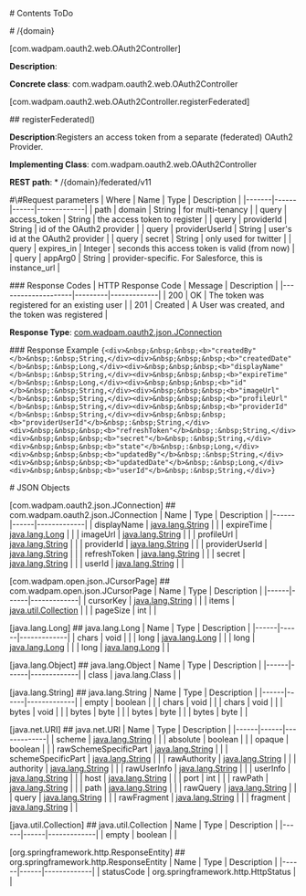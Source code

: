 <!-- Table of Contents ---------------------------------------------------->
\# Contents
ToDo

<!-- Resource: /person ---------------------------------------------------->
\# /{domain}

[com.wadpam.oauth2.web.OAuth2Controller]

**Description**: 

**Concrete class**: com.wadpam.oauth2.web.OAuth2Controller

<!-- Method: findByName() ---------------------------------------------------->		
[com.wadpam.oauth2.web.OAuth2Controller.registerFederated]

\#\# registerFederated()

**Description**:Registers an access token from a separate (federated) OAuth2 Provider.

**Implementing Class**: com.wadpam.oauth2.web.OAuth2Controller

**REST path**: * 
    /{domain}/federated/v11

\#\\#Request parameters
| Where | Name | Type | Description |
|-------|------|------|-------------|
| path | domain | String | for multi-tenancy |
| query | access_token | String | the access token to register |
| query | providerId | String | id of the OAuth2 provider |
| query | providerUserId | String | user's id at the OAuth2 provider |
| query | secret | String | only used for twitter |
| query | expires_in | Integer | seconds this access token is valid (from now) |
| query | appArg0 | String | provider-specific. For Salesforce, this is instance_url |

\#\#\# Response Codes
| HTTP Response Code | Message | Description |
|--------------------|---------|-------------|
   | 200 | OK | The token was registered for an existing user |
   | 201 | Created | A User was created, and the token was registered |

**Response Type**: <a href="api.html#com.wadpam.oauth2.json.JConnection" class="link">com.wadpam.oauth2.json.JConnection</a>

\#\#\# Response Example
` {<div>&nbsp;&nbsp;&nbsp;<b>"createdBy"</b>&nbsp;:&nbsp;String,</div><div>&nbsp;&nbsp;&nbsp;<b>"createdDate"</b>&nbsp;:&nbsp;Long,</div><div>&nbsp;&nbsp;&nbsp;<b>"displayName"</b>&nbsp;:&nbsp;String,</div><div>&nbsp;&nbsp;&nbsp;<b>"expireTime"</b>&nbsp;:&nbsp;Long,</div><div>&nbsp;&nbsp;&nbsp;<b>"id"</b>&nbsp;:&nbsp;String,</div><div>&nbsp;&nbsp;&nbsp;<b>"imageUrl"</b>&nbsp;:&nbsp;String,</div><div>&nbsp;&nbsp;&nbsp;<b>"profileUrl"</b>&nbsp;:&nbsp;String,</div><div>&nbsp;&nbsp;&nbsp;<b>"providerId"</b>&nbsp;:&nbsp;String,</div><div>&nbsp;&nbsp;&nbsp;<b>"providerUserId"</b>&nbsp;:&nbsp;String,</div><div>&nbsp;&nbsp;&nbsp;<b>"refreshToken"</b>&nbsp;:&nbsp;String,</div><div>&nbsp;&nbsp;&nbsp;<b>"secret"</b>&nbsp;:&nbsp;String,</div><div>&nbsp;&nbsp;&nbsp;<b>"state"</b>&nbsp;:&nbsp;Long,</div><div>&nbsp;&nbsp;&nbsp;<b>"updatedBy"</b>&nbsp;:&nbsp;String,</div><div>&nbsp;&nbsp;&nbsp;<b>"updatedDate"</b>&nbsp;:&nbsp;Long,</div><div>&nbsp;&nbsp;&nbsp;<b>"userId"</b>&nbsp;:&nbsp;String,</div>} `
				

\# JSON Objects

<!-- JSON object: com.wadpam.oauth2.json.JConnection ---------------------------------------------------->		
[com.wadpam.oauth2.json.JConnection]
\#\# com.wadpam.oauth2.json.JConnection
| Name | Type | Description |
|------|------|-------------|
| displayName | <a href="api.html#java.lang.String" class="link">java.lang.String</a> | 
 |
| expireTime | <a href="api.html#java.lang.Long" class="link">java.lang.Long</a> | 
 |
| imageUrl | <a href="api.html#java.lang.String" class="link">java.lang.String</a> | 
 |
| profileUrl | <a href="api.html#java.lang.String" class="link">java.lang.String</a> | 
 |
| providerId | <a href="api.html#java.lang.String" class="link">java.lang.String</a> | 
 |
| providerUserId | <a href="api.html#java.lang.String" class="link">java.lang.String</a> | 
 |
| refreshToken | <a href="api.html#java.lang.String" class="link">java.lang.String</a> | 
 |
| secret | <a href="api.html#java.lang.String" class="link">java.lang.String</a> | 
 |
| userId | <a href="api.html#java.lang.String" class="link">java.lang.String</a> | 
 |
<!-- JSON object: com.wadpam.open.json.JCursorPage ---------------------------------------------------->		
[com.wadpam.open.json.JCursorPage]
\#\# com.wadpam.open.json.JCursorPage
| Name | Type | Description |
|------|------|-------------|
| cursorKey | <a href="api.html#java.lang.String" class="link">java.lang.String</a> | 
 |
| items | <a href="api.html#java.util.Collection" class="link">java.util.Collection</a> | 
 |
| pageSize | int | 
 |
<!-- JSON object: java.lang.Long ---------------------------------------------------->		
[java.lang.Long]
\#\# java.lang.Long
| Name | Type | Description |
|------|------|-------------|
| chars | void |  |
| long | <a href="api.html#java.lang.Long" class="link">java.lang.Long</a> |  |
| long | <a href="api.html#java.lang.Long" class="link">java.lang.Long</a> |  |
| long | <a href="api.html#java.lang.Long" class="link">java.lang.Long</a> |  |
<!-- JSON object: java.lang.Object ---------------------------------------------------->		
[java.lang.Object]
\#\# java.lang.Object
| Name | Type | Description |
|------|------|-------------|
| class | java.lang.Class |  |
<!-- JSON object: java.lang.String ---------------------------------------------------->		
[java.lang.String]
\#\# java.lang.String
| Name | Type | Description |
|------|------|-------------|
| empty | boolean |  |
| chars | void |  |
| chars | void |  |
| bytes | void |  |
| bytes | byte |  |
| bytes | byte |  |
| bytes | byte |  |
<!-- JSON object: java.net.URI ---------------------------------------------------->		
[java.net.URI]
\#\# java.net.URI
| Name | Type | Description |
|------|------|-------------|
| scheme | <a href="api.html#java.lang.String" class="link">java.lang.String</a> | 
 |
| absolute | boolean |  |
| opaque | boolean |  |
| rawSchemeSpecificPart | <a href="api.html#java.lang.String" class="link">java.lang.String</a> |  |
| schemeSpecificPart | <a href="api.html#java.lang.String" class="link">java.lang.String</a> | 
 |
| rawAuthority | <a href="api.html#java.lang.String" class="link">java.lang.String</a> |  |
| authority | <a href="api.html#java.lang.String" class="link">java.lang.String</a> | 
 |
| rawUserInfo | <a href="api.html#java.lang.String" class="link">java.lang.String</a> |  |
| userInfo | <a href="api.html#java.lang.String" class="link">java.lang.String</a> | 
 |
| host | <a href="api.html#java.lang.String" class="link">java.lang.String</a> | 
 |
| port | int | 
 |
| rawPath | <a href="api.html#java.lang.String" class="link">java.lang.String</a> |  |
| path | <a href="api.html#java.lang.String" class="link">java.lang.String</a> | 
 |
| rawQuery | <a href="api.html#java.lang.String" class="link">java.lang.String</a> |  |
| query | <a href="api.html#java.lang.String" class="link">java.lang.String</a> | 
 |
| rawFragment | <a href="api.html#java.lang.String" class="link">java.lang.String</a> |  |
| fragment | <a href="api.html#java.lang.String" class="link">java.lang.String</a> | 
 |
<!-- JSON object: java.util.Collection ---------------------------------------------------->		
[java.util.Collection]
\#\# java.util.Collection
| Name | Type | Description |
|------|------|-------------|
| empty | boolean |  |
<!-- JSON object: org.springframework.http.ResponseEntity ---------------------------------------------------->		
[org.springframework.http.ResponseEntity]
\#\# org.springframework.http.ResponseEntity
| Name | Type | Description |
|------|------|-------------|
| statusCode | org.springframework.http.HttpStatus | 
 |

